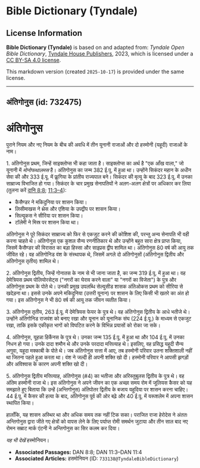 # Bible Dictionary (Tyndale)

## License Information

**Bible Dictionary (Tyndale)** is based on and adapted from: _Tyndale Open Bible Dictionary_, [Tyndale House Publishers](https://tyndaleopenresources.com/), 2023, which is licensed under a [CC BY-SA 4.0 license](https://creativecommons.org/licenses/by-sa/4.0/legalcode.en).

This markdown version (created `2025-10-17`) is provided under the same license.



--------------------------------

## अंतिगोनुस (id: 732475)

अंतिगोनुस
=========

पुराने नियम और नए नियम के बीच की अवधि में तीन यूनानी राजाओं और दो हस्मोनी (यहूदी) राजाओं के नाम।

1\. अंतिगोनुस प्रथम, जिन्हें साइक्लोप्स भी कहा जाता है। साइक्लोप्स का अर्थ है "एक आँख वाला," जो यूनानी में *मोनोफथालमस* है। अंतिगोनुस का जन्म 382 ई.पू. में हुआ था। उन्होंने सिकंदर महान के अधीन सेवा की और 333 ई.पू. में फ्रूगिया के प्रांतीय राज्यपाल बने। सिकंदर की मृत्यु के बाद 323 ई.पू. में उनका साम्राज्य विभाजित हो गया। सिकंदर के चार प्रमुख सेनापतियों ने अलग\-अलग क्षेत्रों पर अधिकार कर लिया (तुलना करें [दानि 8:8](https://ref.ly/Dan8:8); [11:3–4](https://ref.ly/Dan11:3-Dan11:4)):

* कैसैण्डर ने मकिदुनिया पर शासन किया।
* लिसीमाखस ने थ्रेस और एशिया के उपद्वीप पर शासन किया।
* सिल्यूकस ने सीरिया पर शासन किया।
* टॉलेमी ने मिस्र पर शासन किया था।

अंतिगोनुस ने पूरे सिकंदर साम्राज्य को फिर से एकजुट करने की कोशिश की, परन्तु अन्य सेनापति भी वही करना चाहते थे। अंतिगोनुस एक कुशल सैन्य रणनीतिकार थे और उन्होंने बहुत सारा क्षेत्र प्राप्त किया, जिसमें कैसैण्डर की विरासत का बड़ा हिस्सा और साइप्रस द्वीप शामिल था। अंतिगोनुस 80 वर्ष की आयु तक जीवित रहे। वह अंतिगोनिड वंश के संस्थापक थे, जिसमें अगले दो अंतिगोनुसों (अंतिगोनुस द्वितीय और अंतिगोनुस तृतीय) शामिल थे।

2\. अंतिगोनुस द्वितीय, जिन्हें गोनातस के नाम से भी जाना जाता है, का जन्म 319 ई.पू. में हुआ था। वह देमेत्रियस प्रथम पोलियोरसेट्स ("नगरों का घेराव करने वाला" या "नगरों का विजेता") के पुत्र और अंतिगोनुस प्रथम के पोते थे। उनकी प्रमुख उपलब्धि सेल्युसीड शासक अंतिओकस प्रथम को सीरिया से खदेड़ना था। इससे उनके अपने मकिदुनिया (उत्तरी यूनान) पर शासन के लिए किसी भी खतरे का अंत हो गया। इस अंतिगोनुस ने भी 80 वर्ष की आयु तक जीवन व्यतीत किया।

3\. अंतिगोनुस तृतीय, 263 ई.पू. में देमेत्रियस फेयर के पुत्र थे। वह अंतिगोनुस द्वितीय के आधे भतीजे थे। उन्होंने अंतिगोनिड राजवंश को बनाए रखा और यूनान को यूनानिक संघ (224 ई.पू.) के माध्यम से एकजुट रखा, ताकि इसके एकीकृत भागों को विघटित करने के विभिन्न प्रयासों को रोका जा सके।

4\. अंतिगोनुस, यूहन्ना हिर्केनस के पुत्र थे। उनका जन्म 135 ई.पू. में हुआ था और 104 ई.पू. में उनका निधन हो गया। उनके दादा शमौन थे और उनके परदादा मत्तित्याह थे। इसलिए, वह प्रसिद्ध यहूदी सैन्य अगुवा, यहूदा मक्काबी के पोते थे। जब अंतिगोनुस सत्ता में आए, तब हस्मोनी परिवार उतना शक्तिशाली नहीं था जितना पहले हुआ करता था। वंश ने जल्दी ही अपनी शक्ति खो दी। हस्मोनी परिवार ने आपसी झगड़ों और अविश्वास के कारण अपनी शक्ति खो दी।

5\. अंतिगोनुस द्वितीय मत्तित्याह, अंतिगोनुस (\#4\) का भतीजा और अरिस्तुबुलस द्वितीय के पुत्र थे। वह अंतिम हस्मोनी राजा थे। इस अंतिगोनुस ने अपने जीवन का एक अच्छा समय रोम में जूलियस कैसर को यह समझाते हुए बिताया कि उन्हें (अन्तिगोनुस) अंतिपोतर द्वितीय के बजाय यहूदिया पर शासन करना चाहिए। 44 ई.पू. में कैसर की हत्या के बाद, अंतिगोनुस पूर्व की ओर बढ़े और 40 ई.पू. में यरूशलेम में अपना शासन स्थापित किया। 

हालाँकि, यह शासन अस्थिर था और अधिक समय तक नहीं टिक सका। पराजित राजा हेरोदेस ने अंततः अन्तिगोनुस द्वारा जीते गए क्षेत्रों को वापस लेने के लिए पर्याप्त रोमी समर्थन जुटाया और तीन साल बाद नए रोमन सम्राट मार्क एंटनी ने अन्तिगोनुस का सिर कलम कर दिया।

*यह भी देखें* हस्मोनियन।

* **Associated Passages:** DAN 8:8; DAN 11:3–DAN 11:4
* **Associated Articles:** हसमोनियन (ID: `733138@TyndaleBibleDictionary`)

